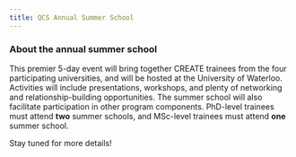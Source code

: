 ```yaml
---
title: QCS Annual Summer School
---
```


### About the annual summer school

This premier 5-day event will bring together CREATE trainees from the four
participating universities, and will be hosted at the University of Waterloo. Activities will include
presentations, workshops, and plenty of networking and relationship-building opportunities. The
summer school will also facilitate participation in other program components. PhD-level trainees
must attend **two** summer schools, and MSc-level trainees must attend **one** summer school.

Stay tuned for more details!
